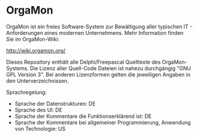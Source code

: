 OrgaMon
=======

OrgaMon ist ein freies Software-System zur Bewältigung aller typischen IT - Anforderungen eines modernen Unternehmens. Mehr Information finden Sie im OrgaMon-Wiki:

http://wiki.orgamon.org/

Dieses Repository enthält alle Delphi/Freepascal Quelltexte des OrgaMon-Systems. Die Lizenz aller Quell-Code Dateien ist nahezu durchgängig "GNU GPL Version 3". Bei anderen Lizenzformen gelten die jeweiligen Angaben in den Unterverzeichnissen.

Sprachregelung:

* Sprache der Datenstrukturen: DE
* Sprache des UI: DE
* Sprache der Kommentare die Funktionserklärend ist: DE
* Sprache der Kommentare bei allgemeiner Programmierung, Anwendung von Technologie: US
